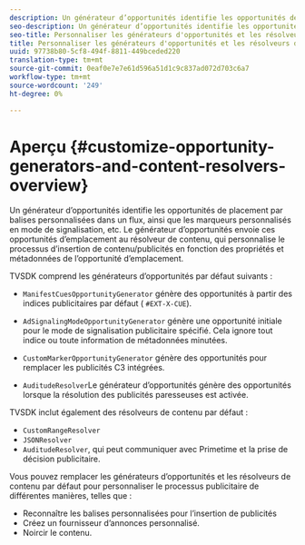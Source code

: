 ```yaml
---
description: Un générateur d’opportunités identifie les opportunités de placement par balises personnalisées dans un flux, ainsi que les marqueurs personnalisés en mode de signalisation, etc. Le générateur d’opportunités envoie ces opportunités d’emplacement au résolveur de contenu, qui personnalise le processus d’insertion de contenu/publicités en fonction des propriétés et métadonnées de l’opportunité d’emplacement.
seo-description: Un générateur d’opportunités identifie les opportunités de placement par balises personnalisées dans un flux, ainsi que les marqueurs personnalisés en mode de signalisation, etc. Le générateur d’opportunités envoie ces opportunités d’emplacement au résolveur de contenu, qui personnalise le processus d’insertion de contenu/publicités en fonction des propriétés et métadonnées de l’opportunité d’emplacement.
seo-title: Personnaliser les générateurs d'opportunités et les résolveurs de contenu
title: Personnaliser les générateurs d'opportunités et les résolveurs de contenu
uuid: 97738b80-5cf8-494f-8811-449bceded220
translation-type: tm+mt
source-git-commit: 0eaf0e7e7e61d596a51d1c9c837ad072d703c6a7
workflow-type: tm+mt
source-wordcount: '249'
ht-degree: 0%

---
```



# Aperçu {#customize-opportunity-generators-and-content-resolvers-overview}

Un générateur d’opportunités identifie les opportunités de placement par balises personnalisées dans un flux, ainsi que les marqueurs personnalisés en mode de signalisation, etc. Le générateur d’opportunités envoie ces opportunités d’emplacement au résolveur de contenu, qui personnalise le processus d’insertion de contenu/publicités en fonction des propriétés et métadonnées de l’opportunité d’emplacement.

TVSDK comprend les générateurs d’opportunités par défaut suivants :

* `ManifestCuesOpportunityGenerator` génère des opportunités à partir des indices publicitaires par défaut (  `#EXT-X-CUE`).

* `AdSignalingModeOpportunityGenerator` génère une opportunité initiale pour le mode de signalisation publicitaire spécifié. Cela ignore tout indice ou toute information de métadonnées minutées.
* `CustomMarkerOpportunityGenerator` génère des opportunités pour remplacer les publicités C3 intégrées.
* `AuditudeResolver`Le générateur d’opportunités génère des opportunités lorsque la résolution des publicités paresseuses est activée.

TVSDK inclut également des résolveurs de contenu par défaut :

* `CustomRangeResolver`
* `JSONResolver`
* `AuditudeResolver`, qui peut communiquer avec Primetime et la prise de décision publicitaire.

Vous pouvez remplacer les générateurs d’opportunités et les résolveurs de contenu par défaut pour personnaliser le processus publicitaire de différentes manières, telles que :

* Reconnaître les balises personnalisées pour l’insertion de publicités
* Créez un fournisseur d’annonces personnalisé.
* Noircir le contenu.